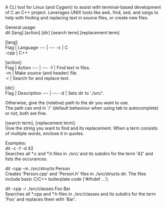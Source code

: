A CLI tool for Linux (and Cygwin) to assist with terminal-based development of C an C++ project.  Leverages UNIX tools like awk, find, sed, and xargs to help with finding and replacing text in source files, or create new files.

General usage:  
dit [lang] [action] [dir] [search term] [replacement term]

[lang]:  
Flag | Language
--- | ---
-c | C  
-cpp | C++  

[action]:  
Flag | Action
--- | ---
-f | Find text in files.  
-m | Make source (and header) file.  
-r | Search for and replace text.  

[dir]:  
Flag | Description
--- | ---
-d | Sets dir to './src/'.

Otherwise, give the (relative) path to the dir you want to use.  
The path can end in '/' (default behaviour when using tab to autocomplete) or not, both are fine.

[search term], [replacement term]:  
Give the string you want to find and its replacement.  When a term consists of multiple words, enclose it in quotes.

Examples:  
dit -c -f -d 42  
   Searches all *.c and *.h files in ./src/ and its subdirs for the term '42' and lists the occurances.

dit -cpp -m ./src/structs Person  
   Creates 'Person.cpp' and 'Person.h' files in ./src/structs dir.  The files include basic C/C++ boilerplate code ('#ifndef ...').

dit -cpp -r ./src/classes Foo Bar  
   Searches all *.cpp and *.h files in ./src/classes and its subdirs for the term 'Foo' and replaces them with 'Bar'.
